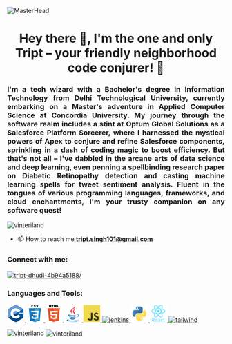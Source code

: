 ![MasterHead](https://user-images.githubusercontent.com/74038190/241765440-80728820-e06b-4f96-9c9e-9df46f0cc0a5.gif)
<h1 align="center">Hey there 👋, I'm the one and only Tript – your friendly neighborhood code conjurer! 🚀</h1>
<h3 align="justify">I'm a tech wizard with a Bachelor's degree in Information Technology from Delhi Technological University, currently embarking on a Master's adventure in Applied Computer Science at Concordia University. My journey through the software realm includes a stint at Optum Global Solutions as a Salesforce Platform Sorcerer, where I harnessed the mystical powers of Apex to conjure and refine Salesforce components, sprinkling in a dash of coding magic to boost efficiency. But that's not all – I've dabbled in the arcane arts of data science and deep learning, even penning a spellbinding research paper on Diabetic Retinopathy detection and casting machine learning spells for tweet sentiment analysis. Fluent in the tongues of various programming languages, frameworks, and cloud enchantments, I'm your trusty companion on any software quest!</h3>


<p align="left"> <img src="https://komarev.com/ghpvc/?username=vinteriland&label=Profile%20views&color=0e75b6&style=flat" alt="vinteriland" /> </p>

- 📫 How to reach me **tript.singh101@gmail.com**

<h3 align="left">Connect with me:</h3>
<p align="left">
<a href="https://linkedin.com/in/tript-dhudi-4b94a5188/" target="blank"><img align="center" src="https://raw.githubusercontent.com/rahuldkjain/github-profile-readme-generator/master/src/images/icons/Social/linked-in-alt.svg" alt="tript-dhudi-4b94a5188/" height="30" width="40" /></a>
</p>

<h3 align="left">Languages and Tools:</h3>
<p align="left"> <a href="https://www.w3schools.com/cpp/" target="_blank" rel="noreferrer"> <img src="https://raw.githubusercontent.com/devicons/devicon/master/icons/cplusplus/cplusplus-original.svg" alt="cplusplus" width="40" height="40"/> </a> <a href="https://www.w3schools.com/css/" target="_blank" rel="noreferrer"> <img src="https://raw.githubusercontent.com/devicons/devicon/master/icons/css3/css3-original-wordmark.svg" alt="css3" width="40" height="40"/> </a> <a href="https://www.w3.org/html/" target="_blank" rel="noreferrer"> <img src="https://raw.githubusercontent.com/devicons/devicon/master/icons/html5/html5-original-wordmark.svg" alt="html5" width="40" height="40"/> </a> <a href="https://www.java.com" target="_blank" rel="noreferrer"> <img src="https://raw.githubusercontent.com/devicons/devicon/master/icons/java/java-original.svg" alt="java" width="40" height="40"/> </a> <a href="https://developer.mozilla.org/en-US/docs/Web/JavaScript" target="_blank" rel="noreferrer"> <img src="https://raw.githubusercontent.com/devicons/devicon/master/icons/javascript/javascript-original.svg" alt="javascript" width="40" height="40"/> </a> <a href="https://www.jenkins.io" target="_blank" rel="noreferrer"> <img src="https://www.vectorlogo.zone/logos/jenkins/jenkins-icon.svg" alt="jenkins" width="40" height="40"/> </a> <a href="https://www.python.org" target="_blank" rel="noreferrer"> <img src="https://raw.githubusercontent.com/devicons/devicon/master/icons/python/python-original.svg" alt="python" width="40" height="40"/> </a> <a href="https://reactjs.org/" target="_blank" rel="noreferrer"> <img src="https://raw.githubusercontent.com/devicons/devicon/master/icons/react/react-original-wordmark.svg" alt="react" width="40" height="40"/> </a> <a href="https://tailwindcss.com/" target="_blank" rel="noreferrer"> <img src="https://www.vectorlogo.zone/logos/tailwindcss/tailwindcss-icon.svg" alt="tailwind" width="40" height="40"/> </a> </p>

<p><img align="left" src="https://github-readme-stats.vercel.app/api/top-langs?username=vinteriland&show_icons=true&locale=en&layout=compact" alt="vinteriland" /></p>

<p>&nbsp;<img align="center" src="https://github-readme-stats.vercel.app/api?username=vinteriland&show_icons=true&locale=en" alt="vinteriland" /></p>
